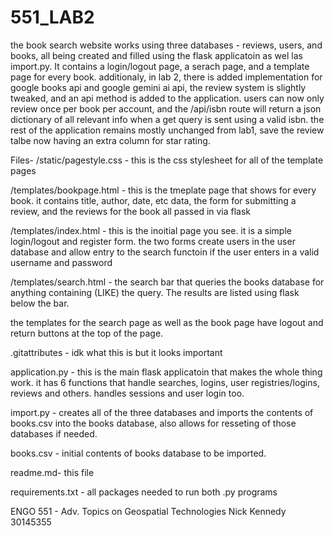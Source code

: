 # 551_LAB2
the book search website works using three databases - reviews, users, and books, all being created and filled using the flask applicatoin as wel las import.py. It contains a login/logout page, a serach page, and a template page for every book.
additionaly, in lab 2, there is added implementation for google books api and google gemini ai api, the review system is slightly tweaked, and an api method is added to the application.
users can now only review once per book per account, and the /api/isbn route will return a json dictionary of all relevant info when a get query is sent using a valid isbn.
the rest of the application remains mostly unchanged from lab1, save the review talbe now having an extra column for star rating.

Files-
/static/pagestyle.css - this is the css stylesheet for all of the template pages

/templates/bookpage.html - this is the tmeplate page that shows for every book. it contains title, author, date, etc data, the form for submitting a review, and the reviews for the book all passed in via flask

/templates/index.html - this is the inoitial page you see. it is a simple login/logout and register form. the two forms create users in the user database and allow entry to the search functoin if the user enters in a valid username and password

/templates/search.html - the search bar that queries the books database for anything containing (LIKE) the query. The results are listed using flask below the bar.

the templates for the search page as well as the book page have logout and return buttons at the top of the page.

.gitattributes - idk what this is but it looks important

application.py - this is the main flask applicatoin that makes the whole thing work. it has 6 functions that handle searches, logins, user registries/logins, reviews and others. handles sessions and user login too.

import.py - creates all of the three databases and imports the contents of books.csv into the books database, also allows for resseting of those databases if needed.

books.csv - initial contents of books database to be imported.

readme.md- this file

requirements.txt - all packages needed to run both .py programs

ENGO 551 - Adv. Topics on Geospatial Technologies Nick Kennedy 30145355
